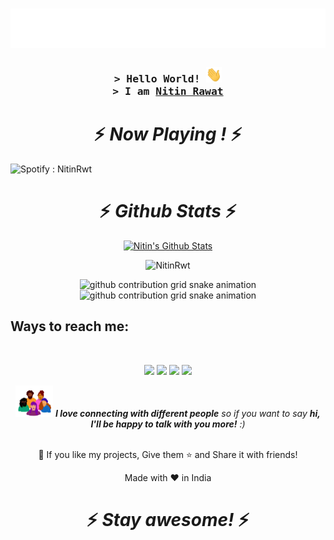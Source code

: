 <h1 align="center">
  <img src="https://raw.githubusercontent.com/LitNrawat/LitNrawat/master/assets/stalker.svg" alt="Nitin Rawat" />
</h1>
<h3 align="center">
        <samp>&gt; Hello World! <img src="https://github.com/LitNrawat/LitNrawat/blob/main/assets/wave.gif" alt="Wave gif" width="25px" height="25px"><br>
          &gt; I am <a href="https://nitinrwt.github.io/HDwalls/" target="_blank">Nitin Rawat</a>
        </samp>
</h3>

<h1 align='center'>⚡️<i> Now Playing ! </i>⚡️</h1>

![Spotify : NitinRwt](https://spotify-recently-played-readme.vercel.app/api?user=31yhbuia3m5aa5vkzebrgk7rujly&count=1&unique=true)

<h1 align='center'>⚡️<i> Github Stats </i>⚡️</h1>

  <div align="center">
    <a href="#"><img alt="Nitin's Github Stats" src="https://github-readme-stats.vercel.app/api?username=NitinRwT&show_icons=true&include_all_commits=true&count_private=true&theme=react&hide_border=true&bg_color=0D1117&title_color=708090&icon_color=708090" height="200"/></a>
<p align="center"><img src="https://komarev.com/ghpvc/?username=NitinRwt&label=Profile%20views&color=0e75b6&style=flat" alt="NitinRwt" /></p>
<div align="center">
 
![github contribution grid snake animation](https://raw.githubusercontent.com/NitinRwt/NitinRwt/output/github-contribution-grid-snake-sissa.svg#gh-dark-mode-only)
![github contribution grid snake animation](https://raw.githubusercontent.com/NitinRwt/NitinRwt/output/github-contribution-grid-snake-sissa-white.svg#gh-light-mode-only)
  
</div>
</div>

## Ways to reach me:

<br>
<p align="center">
<a target="_blank" href="https://t.me/OPPA_4_U"><img src="https://img.shields.io/badge/-Telegram-blue?style=for-the-badge&logo=telegram&logoColor=white"></img></a>
<a target="_blank" href="https://t.me/OPPA_4_U"><img src="https://img.shields.io/badge/-instagram-salmon?style=for-the-badge&logo=instagram&logoColor=white"></img></a>
<a target="_blank" href="https://youtube.in/akatsuki2066/"><img src="https://img.shields.io/badge/-Youtube-red?style=for-the-badge&logo=youtube&logoColor=white"></img></a>
<a target="_blank" href="mailto:nitinrawat@gmail.com"><img src="https://img.shields.io/badge/-Gmail-D14836?style=for-the-badge&logo=Gmail&logoColor=white"></img></a>
</p>  
<div align="center"><img src="https://github.com/SauRavRwT/SauRavRwT/blob/main/assets/friends.gif" width="60"> <em><b> I love connecting with different people</b> so if you want to say <b>hi, I'll be happy to talk with you more!</b> :)</em></div>
<br>
<p align="center">💙 If you like my projects, Give them ⭐ and Share it with friends!</p>
</p>
<p align="center">Made with ❤️ in India</p>

<h1 align='center'>⚡️<i> Stay awesome! </i>⚡️</h1>
